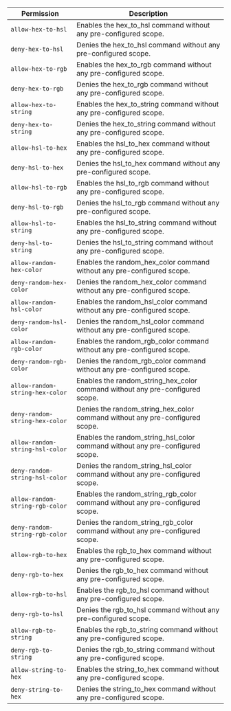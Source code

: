 | Permission | Description |
|------|-----|
|`allow-hex-to-hsl`|Enables the hex_to_hsl command without any pre-configured scope.|
|`deny-hex-to-hsl`|Denies the hex_to_hsl command without any pre-configured scope.|
|`allow-hex-to-rgb`|Enables the hex_to_rgb command without any pre-configured scope.|
|`deny-hex-to-rgb`|Denies the hex_to_rgb command without any pre-configured scope.|
|`allow-hex-to-string`|Enables the hex_to_string command without any pre-configured scope.|
|`deny-hex-to-string`|Denies the hex_to_string command without any pre-configured scope.|
|`allow-hsl-to-hex`|Enables the hsl_to_hex command without any pre-configured scope.|
|`deny-hsl-to-hex`|Denies the hsl_to_hex command without any pre-configured scope.|
|`allow-hsl-to-rgb`|Enables the hsl_to_rgb command without any pre-configured scope.|
|`deny-hsl-to-rgb`|Denies the hsl_to_rgb command without any pre-configured scope.|
|`allow-hsl-to-string`|Enables the hsl_to_string command without any pre-configured scope.|
|`deny-hsl-to-string`|Denies the hsl_to_string command without any pre-configured scope.|
|`allow-random-hex-color`|Enables the random_hex_color command without any pre-configured scope.|
|`deny-random-hex-color`|Denies the random_hex_color command without any pre-configured scope.|
|`allow-random-hsl-color`|Enables the random_hsl_color command without any pre-configured scope.|
|`deny-random-hsl-color`|Denies the random_hsl_color command without any pre-configured scope.|
|`allow-random-rgb-color`|Enables the random_rgb_color command without any pre-configured scope.|
|`deny-random-rgb-color`|Denies the random_rgb_color command without any pre-configured scope.|
|`allow-random-string-hex-color`|Enables the random_string_hex_color command without any pre-configured scope.|
|`deny-random-string-hex-color`|Denies the random_string_hex_color command without any pre-configured scope.|
|`allow-random-string-hsl-color`|Enables the random_string_hsl_color command without any pre-configured scope.|
|`deny-random-string-hsl-color`|Denies the random_string_hsl_color command without any pre-configured scope.|
|`allow-random-string-rgb-color`|Enables the random_string_rgb_color command without any pre-configured scope.|
|`deny-random-string-rgb-color`|Denies the random_string_rgb_color command without any pre-configured scope.|
|`allow-rgb-to-hex`|Enables the rgb_to_hex command without any pre-configured scope.|
|`deny-rgb-to-hex`|Denies the rgb_to_hex command without any pre-configured scope.|
|`allow-rgb-to-hsl`|Enables the rgb_to_hsl command without any pre-configured scope.|
|`deny-rgb-to-hsl`|Denies the rgb_to_hsl command without any pre-configured scope.|
|`allow-rgb-to-string`|Enables the rgb_to_string command without any pre-configured scope.|
|`deny-rgb-to-string`|Denies the rgb_to_string command without any pre-configured scope.|
|`allow-string-to-hex`|Enables the string_to_hex command without any pre-configured scope.|
|`deny-string-to-hex`|Denies the string_to_hex command without any pre-configured scope.|
